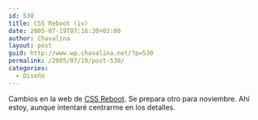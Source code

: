 ```yaml
---
id: 530
title: CSS Reboot (iv)
date: 2005-07-19T07:16:30+02:00
author: Chavalina
layout: post
guid: http://www.wp.chavalina.net/?p=530
permalink: /2005/07/19/post-530/
categories:
  - Diseño
---
```

Cambios en la web de <a href="http://www.cssreboot.com/" target="_blank">CSS Reboot</a>. Se prepara otro para noviembre. Ah&iacute; estoy, aunque intentar&eacute; centrarme en los detalles.